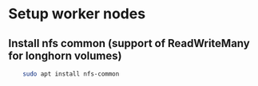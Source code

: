 
# Setup worker nodes

## Install nfs common (support of ReadWriteMany for longhorn volumes)
```bash    
    sudo apt install nfs-common
```